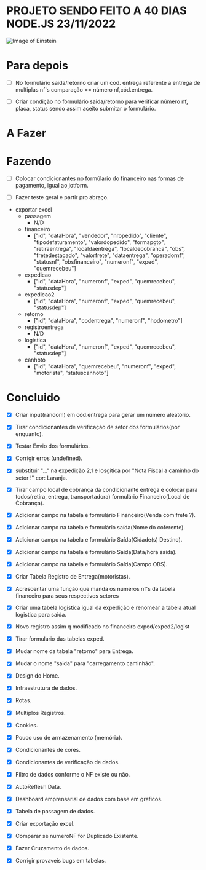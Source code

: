 # PROJETO SENDO FEITO A 40 DIAS NODE.JS 23/11/2022

![Image of Einstein](https://upload.wikimedia.org/wikipedia/commons/6/6f/Einstein-formal_portrait-35.jpg)

# Para depois
- [ ] No formulário saida/retorno criar um cod. entrega referente a entrega de multiplas nf's comparação == número nf,cód.entrega.
      
- [ ] Criar condição no formulário saida/retorno para verificar número nf, placa, status sendo assim aceito submitar o formulário.
      
# A Fazer
      

# Fazendo


- [ ] Colocar condicionantes no formúlario do financeiro nas formas de pagamento, igual ao jotform.
      
      
- [ ] Fazer teste geral e partir pro abraço.

* exportar excel
  * passagem
    * N/D
  * financeiro
    * ["id", "dataHora", "vendedor", "nropedido", "cliente", "tipodefaturamento", "valordopedido", "formapgto", "retiraentrega", "localdaentrega", "localdecobranca", "obs", "fretedestacado", "valorfrete", "dataentrega", "operadornf", "statusnf", "obsfinanceiro", "numeronf", "exped", "quemrecebeu"]
  * expedicao
    * ["id", "dataHora", "numeronf", "exped", "quemrecebeu", "statusdep"]
  * expedicao2
    * ["id", "dataHora", "numeronf", "exped", "quemrecebeu", "statusdep"]
  * retorno
    * ["id", "dataHora", "codentrega", "numeronf", "hodometro"]
  * registroentrega
    * N/D
  * logistica
    * ["id", "dataHora", "numeronf", "exped", "quemrecebeu", "statusdep"]
  * canhoto
    * ["id", "dataHora", "quemrecebeu", "numeronf", "exped", "motorista", "statuscanhoto"]
    
  

# Concluido

- [X] Criar input(random) em cód.entrega para gerar um número aleatório.

- [X] Tirar condicionantes de verificação de setor dos formulários(por enquanto).

- [x] Testar Envio dos formulários.

- [x] Corrigir erros (undefined).

- [x] substituir "..." na expedição 2,1 e losgitica por "Nota Fiscal a caminho do setor !" cor: Laranja.
      
- [x] Tirar campo local de cobrança da condicionante entrega e colocar para todos(retira, entrega, transportadora) formulário Financeiro(Local de Cobrança).
      
- [x] Adicionar campo na tabela e formulário Financeiro(Venda com frete ?).
      
- [X] Adicionar campo na tabela e formulário saída(Nome do coferente).
      
- [x] Adicionar campo na tabela e formulário Saída(Cidade(s) Destino).
      
- [X] Adicionar campo na tabela e formulário Saída(Data/hora saída).
      
- [x] Adicionar campo na tabela e formulário Saída(Campo OBS).
      
- [x] Criar Tabela Registro de Entrega(motoristas).

- [x] Acrescentar uma função que manda os numeros nf's da tabela financeiro para seus respectivos setores
- [X] Criar uma tabela logistica igual da expedição e renomear a tabela atual logistica para saida.
- [X] Novo registro assim q modificado no financeiro exped/exped2/logist
- [x] Tirar formulario das tabelas exped.
- [x] Mudar nome da tabela "retorno" para Entrega.
- [x] Mudar o nome "saida" para "carregamento caminhão".
- [X] Design do Home.
- [X] Infraestrutura de dados.
- [X] Rotas.
- [X] Multiplos Registros.
- [X] Cookies.
- [X] Pouco uso de armazenamento (memória).
- [X] Condicionantes de cores.
- [X] Condicionantes de verificação de dados.
- [X] Filtro de dados conforme o NF existe ou não.
- [X] AutoReflesh Data.
- [X] Dashboard emprensarial de dados com base em graficos.
- [X] Tabela de passagem de dados.
- [X] Criar exportação excel.
- [X] Comparar se numeroNF for Duplicado Existente.
- [X] Fazer Cruzamento de dados.
- [x] Corrigir provaveis bugs em tabelas.